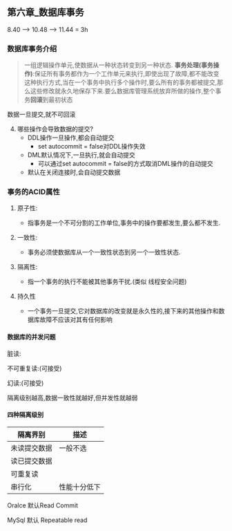 ## 第六章_数据库事务

8.40 --> 10.48  --> 11.44 = 3h


### 数据库事务介绍

> 一组逻辑操作单元,使数据从一种状态转变到另一种状态.
>**事务处理(事务操作)**:保证所有事务都作为一个工作单元来执行,即使出现了故障,都不能改变这种执行方式,当在一个事务中执行多个操作时,要么所有的事务都被提交,那么这些修改就永久地保存下来.要么数据库管理系统放弃所做的操作,整个事务**回滚**到最初状态

数据一旦提交,就不可回滚

4. 哪些操作会导致数据的提交?
    - DDL操作一旦操作,都会自动提交
        * set autocommit = false对DDL操作失效
    - DML默认情况下,一旦执行,就会自动提交
        * 可以通过set autocommit = false的方式取消DML操作的自动提交
    * 默认在关闭连接时,会自动提交数据



### 事务的ACID属性

1. 原子性:
    * 指事务是一个不可分割的工作单位,事务中的操作要都发生,要么都不发生.

2. 一致性:
    * 事务必须使数据库从一个一致性状态到另一个一致性状态.

3. 隔离性:
    * 指一个事务的执行不能被其他事务干扰.(类似 线程安全问题)

4. 持久性 
    * 一个事务一旦提交,它对数据库的改变就是永久性的,接下来的其他操作和数据库故障不应该对其有任何影响

#### 数据库的并发问题

脏读:

不可重复读:(可接受)

幻读:(可接受)



隔离级别越高,数据一致性就越好,但并发性就越弱

#### 四种隔离级别

|隔离界别|描述|
|-|-|
|未读提交数据|一般不选|
|读已提交数据||
|可重复读||
|串行化|性能十分低下|

Oralce 默认Read Commit

MySql 默认 Repeatable read